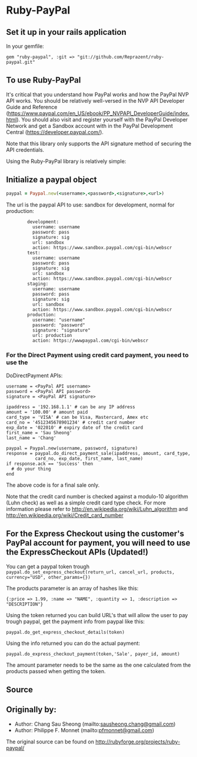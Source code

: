 # Ruby-PayPal

## Set it up in your rails application

In your gemfile:

`gem "ruby-paypal", :git => "git://github.com/Reprazent/ruby-paypal.git"`


## To use Ruby-PayPal

It's critical that you understand how PayPal works and how the PayPal NVP API
works. You should be relatively well-versed in the NVP API Developer Guide and
Reference (https://www.paypal.com/en_US/ebook/PP_NVPAPI_DeveloperGuide/index.html).
You should also visit and register yourself with the PayPal Developer Network
and get a Sandbox account with in the PayPal Development Central
(https://developer.paypal.com/).

Note that this library only supports the API signature method of securing the API credentials.

Using the Ruby-PayPal library is relatively simple:

## Initialize a paypal object

```ruby
paypal = Paypal.new(<username>,<password>,<signature>,<url>)
```
The url is the paypal API to use: sandbox for development, normal for production:

```
        development:
          username: username
          password: pass
          signature: sig
          url: sandbox
          action: https://www.sandbox.paypal.com/cgi-bin/webscr
        test:
          username: username
          password: pass
          signature: sig
          url: sandbox
          action: https://www.sandbox.paypal.com/cgi-bin/webscr
        staging:
          username: username
          password: pass
          signature: sig
          url: sandbox
          action: https://www.sandbox.paypal.com/cgi-bin/webscr
        production:
          username: "username"
          password: "password"
          signature: "signature"
          url: production
          action: https://wwwpaypal.com/cgi-bin/webscr
```

### For the Direct Payment using credit card payment, you need to use the
DoDirectPayment APIs:

	username = <PayPal API username>
	password = <PayPal API password>
	signature = <PayPal API signature>

	ipaddress = '192.168.1.1' # can be any IP address
	amount = '100.00' # amount paid
	card_type = 'VISA' # can be Visa, Mastercard, Amex etc
	card_no = '4512345678901234' # credit card number
	exp_date = '022010' # expiry date of the credit card
	first_name = 'Sau Sheong'
	last_name = 'Chang'

    paypal = Paypal.new(username, password, signature)
    response = paypal.do_direct_payment_sale(ipaddress, amount, card_type,
			   card_no, exp_date, first_name, last_name)
	if response.ack == 'Success' then
	  # do your thing
	end

The above code is for a final sale only.

Note that the credit card number is checked against a modulo-10 algorithm (Luhn check) as well as a simple credit card
type check. For more information please refer to http://en.wikipedia.org/wiki/Luhn_algorithm and
http://en.wikipedia.org/wiki/Credit_card_number

## For the Express Checkout using the customer's PayPal account for payment, you will need to use the ExpressCheckout APIs (Updated!)

You can get a paypal token trough `paypal.do_set_express_checkout(return_url, cancel_url, products, currency="USD", other_params={})`

The products parameter is an array of hashes like this:

`{:price => 1.99, :name => "NAME", :quantity => 1, :description => "DESCRIPTION"}`

Using the token returned you can build URL's that will allow the user to pay trough paypal, get the payment info from paypal like this:

`paypal.do_get_express_checkout_details(token)`

Using the info returned you can do the actual payment:

`paypal.do_express_checkout_payment(token,'Sale', payer_id, amount)`

The amount parameter needs to be the same as the one calculated from the products passed when getting the token.

## Source

## Originally by:

- Author:  Chang Sau Sheong  (mailto:sausheong.chang@gmail.com)
- Author:  Philippe F. Monnet (mailto:pfmonnet@gmail.com)

The original source can be found on http://rubyforge.org/projects/ruby-paypal/
